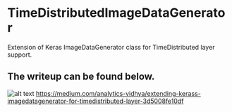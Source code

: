 # TimeDistributedImageDataGenerator
Extension of Keras ImageDataGenerator class for TimeDistributed layer support.

## The writeup can be found below.
![alt text](https://github.com/kivijoshi/TimeDistributedImageDataGenerator/blob/master/Mike_Austin_Sequence.jpg)
https://medium.com/analytics-vidhya/extending-kerass-imagedatagenerator-for-timedistributed-layer-3d5008fe10df
